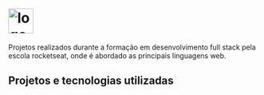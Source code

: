 
<h1> <img src="https://github.com/alvesvn/rocketseat-static/assets/96539606/8a518121-4f14-4b0a-8c17-656ab27e256e" alt="logo-repositorio" height="50" widht="50" /></h1>

<p>Projetos realizados durante a formação em desenvolvimento full stack pela escola rocketseat, onde é abordado as principais linguagens web.

## Projetos e tecnologias utilizadas

